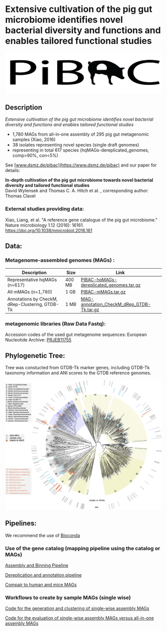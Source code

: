 #  Extensive cultivation of the pig gut microbiome identifies novel bacterial diversity and functions and enables tailored functional studies

![logo](/images/pibac_logo.png)

## Description

*Extensive cultivation of the pig gut microbiome identifies novel bacterial diversity and functions and enables tailored functional studies*
  - 1,780 MAGs from all-in-one assembly of 295 pig gut metagenomic samples (Xiao, 2016)
  - 38 isolates representing novel species (single draft genomes)
  - representing in total 617 species (hqMAGs-dereplicated_genomes, comp>90%, con<5%)

See [www.dsmz.de/pibac](https://www.dsmz.de/pibac) and our paper for details:

**In-depth cultivation of the pig gut microbiome towards novel bacterial diversity and tailored functional studies**  
David Wylensek and Thomas C. A. Hitch et al. , corresponding author: Thomas Clavel


### External studies providing data:

Xiao, Liang, et al. "A reference gene catalogue of the pig gut microbiome." Nature microbiology 1.12 (2016): 16161. https://doi.org/10.1038/nmicrobiol.2016.161


## Data:

### Metagenome-assembled genomes (MAGs) :

| Description | Size | Link |
|--|--|--|
| Representative hqMAGs (n=617) | 400 MB | [PIBAC-hqMAGs-dereplicated_genomes.tar.gz](https://onedrive.live.com/download?cid=36ADEB4B3D109F6F&resid=36ADEB4B3D109F6F%2138671&authkey=AO-S48yf1OvVk8U) | 
| All mMAGs (n=1,780) | 1 GB | [PIBAC-mMAGs.tar.gz](https://onedrive.live.com/download?cid=36ADEB4B3D109F6F&resid=36ADEB4B3D109F6F%2138674&authkey=APp2rvi3v3pLnts) | 
| Annotations by CheckM, dRep-Clustering, GTDB-Tk | 1 MB | [MAG-annotation_CheckM_dRep_GTDB-Tk.tar.gz](https://onedrive.live.com/download?cid=36ADEB4B3D109F6F&resid=36ADEB4B3D109F6F%2138673&authkey=AC-8-4mBr0U5zjg) |

### metagenomic libraries (Raw Data Fastq):

Accession codes of the used gut metagenome sequences:
European Nucleotide Archive: [PRJEB11755](http://www.ebi.ac.uk/ena/data/view/PRJEB11755)

## Phylogenetic Tree:

Tree was constucted from GTDB-Tk marker genes, including GTDB-Tk taxonomy information and ANI scores to the GTDB reference genomes.

![tree](/images/Fig-4_GitHub.png)

## Pipelines:

We recommend the use of [Bioconda](http://bioconda.github.io/)

### Use of the gene catalog (mapping pipeline using the catalog or MAGs)

[Assembly and Binning Pipeline](/assembly-binning-pipeline.md)

[Dereplication and annotation pipeline](/dRep-pipeline.md)

[Compair to human and mice MAGs](/dRep-pipeline.md)


### Workflows to create by sample MAGs (single wise)

[Code for the generation and clustering of single-wise assembly MAGs](/sMAG-pipeline.md)

[Code for the evaluation of single-wise assembly MAGs versus all-in-one assembly MAGs](/evaluation/README.md)

